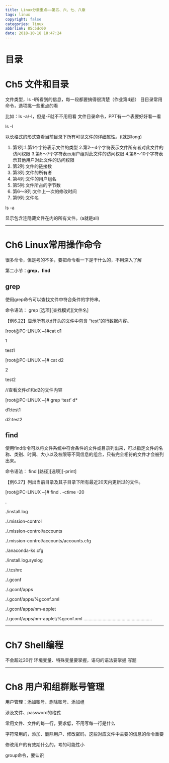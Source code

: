 ```yaml
---
title: Linux分章重点——第五、六、七、八章
tags: linux
copyright: false
categories: linux
abbrlink: 85c5dc00
date: 2018-10-18 18:47:24
---
```


# 目录

<!-- toc -->

# Ch5 文件和目录

文件类型，ls -l所看到的信息，每一段都要搞得很清楚（作业第4题） ⽬目录常用命令，选项挑一些重点的看

比如：ls -a/-l，但是-F就不不⽤用看
文件目录命令，PPT有一个表要好好看一看


ls -l

以长格式的形式查看当前目录下所有可见文件的详细属性。(l就是long)
​    

1. 第1列:1.第1个字符表示文件的类型  2.第2～4个字符表示文件所有者对此文件的访问权限 3.第5～7个字符表示用户组对此文件的访问权限  4.第8～10个字符表示其他用户对此文件的访问权限
2. 第2列:文件的链接数 
3. 第3列:文件的所有者
4. 第4列:文件的用户组名 
5. 第5列:文件所占的字节数  
6. 第6～8列:文件上一次的修改时间
7. 第9列:文件名

ls -a

显示包含连隐藏文件在内的所有文件。(a就是all)

------
# Ch6 Linux常用操作命令

很多命令，但是考的不多，要把命令看一下是干什么的，不用深入了解

第二小节：**grep**，**ﬁnd** 
## grep

使用grep命令可以查找文件中符合条件的字符串。

命令语法：
grep [选项][查找模式][文件名]

【例6.22】显示所有以d开头的文件中包含 “test”的行数据内容。

[root@PC-LINUX ~]#cat d1

1

test1

[root@PC-LINUX ~]# cat d2

2

test2

//查看文件d1和d2的文件内容

[root@PC-LINUX ~]# grep ‘test’ d*

d1:test1

d2:test2

## find

使用find命令可以将文件系统中符合条件的文件或目录列出来，可以指定文件的名称、类别、时间、大小以及权限等不同信息的组合，只有完全相符的文件才会被列出来。

命令语法：
find [路径][选项][-print]

【例6.27】列出当前目录及其子目录下所有最近20天内更新过的文件。

[root@PC-LINUX ~]# find . -ctime -20

.

./install.log

./.mission-control

./.mission-control/accounts

./.mission-control/accounts/accounts.cfg 

./anaconda-ks.cfg

./install.log.syslog

./.tcshrc

./.gconf

./.gconf/apps

./.gconf/apps/%gconf.xml

./.gconf/apps/nm-applet

./.gconf/apps/nm-applet/%gconf.xml 
………………………………………………

------
# Ch7 Shell编程
不会超过20行 
环境变量、特殊变量要掌握，语句的语法要掌握
写题



------

# Ch8 用户和组群账号管理

用户管理：添加账号、删除账号、添加组 

涉及⽂件、password的格式

常⽤⽂件、⽂件的每⼀⾏，要求低，不⽤写每⼀⾏是什么

字符常⽤的，添加、删除⽤户、修改密码，这些对应⽂件中主要的信息的命令重要

修改⽤户的有效期什么的，考的可能性⼩

group命令，要认识